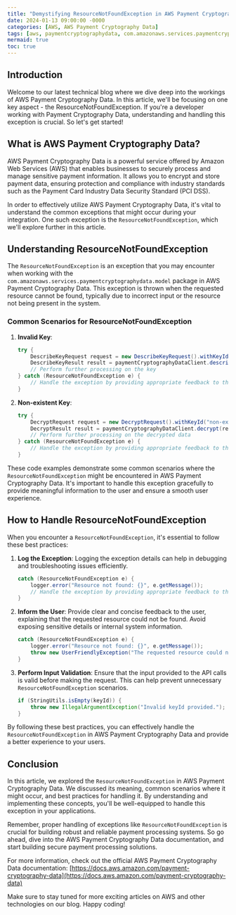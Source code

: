 ```yaml
---
title: "Demystifying ResourceNotFoundException in AWS Payment Cryptography Data"
date: 2024-01-13 09:00:00 -0000
categories: [AWS, AWS Payment Cryptography Data]
tags: [aws, paymentcryptographydata, com.amazonaws.services.paymentcryptographydata.model]
mermaid: true
toc: true
---
```


## Introduction

Welcome to our latest technical blog where we dive deep into the workings of AWS Payment Cryptography Data. In this article, we'll be focusing on one key aspect - the ResourceNotFoundException. If you're a developer working with Payment Cryptography Data, understanding and handling this exception is crucial. So let's get started!

## What is AWS Payment Cryptography Data?

AWS Payment Cryptography Data is a powerful service offered by Amazon Web Services (AWS) that enables businesses to securely process and manage sensitive payment information. It allows you to encrypt and store payment data, ensuring protection and compliance with industry standards such as the Payment Card Industry Data Security Standard (PCI DSS).

In order to effectively utilize AWS Payment Cryptography Data, it's vital to understand the common exceptions that might occur during your integration. One such exception is the `ResourceNotFoundException`, which we'll explore further in this article.

## Understanding ResourceNotFoundException

The `ResourceNotFoundException` is an exception that you may encounter when working with the `com.amazonaws.services.paymentcryptographydata.model` package in AWS Payment Cryptography Data. This exception is thrown when the requested resource cannot be found, typically due to incorrect input or the resource not being present in the system.

### Common Scenarios for ResourceNotFoundException

1. **Invalid Key**:
   ```java
   try {
       DescribeKeyRequest request = new DescribeKeyRequest().withKeyId("invalid-key");
       DescribeKeyResult result = paymentCryptographyDataClient.describeKey(request);
       // Perform further processing on the key
   } catch (ResourceNotFoundException e) {
       // Handle the exception by providing appropriate feedback to the user
   }
   ```

2. **Non-existent Key**:
   ```java
   try {
       DecryptRequest request = new DecryptRequest().withKeyId("non-existent-key").withCiphertextBlob(ciphertextBlob);
       DecryptResult result = paymentCryptographyDataClient.decrypt(request);
       // Perform further processing on the decrypted data
   } catch (ResourceNotFoundException e) {
       // Handle the exception by providing appropriate feedback to the user
   }
   ```

These code examples demonstrate some common scenarios where the `ResourceNotFoundException` might be encountered in AWS Payment Cryptography Data. It's important to handle this exception gracefully to provide meaningful information to the user and ensure a smooth user experience.

## How to Handle ResourceNotFoundException

When you encounter a `ResourceNotFoundException`, it's essential to follow these best practices:

1. **Log the Exception**: Logging the exception details can help in debugging and troubleshooting issues efficiently.
   ```java
   catch (ResourceNotFoundException e) {
       logger.error("Resource not found: {}", e.getMessage());
       // Handle the exception by providing appropriate feedback to the user
   }
   ```

2. **Inform the User**: Provide clear and concise feedback to the user, explaining that the requested resource could not be found. Avoid exposing sensitive details or internal system information.
   ```java
   catch (ResourceNotFoundException e) {
       logger.error("Resource not found: {}", e.getMessage());
       throw new UserFriendlyException("The requested resource could not be found.");
   }
   ```

3. **Perform Input Validation**: Ensure that the input provided to the API calls is valid before making the request. This can help prevent unnecessary `ResourceNotFoundException` scenarios.
   ```java
   if (StringUtils.isEmpty(keyId)) {
       throw new IllegalArgumentException("Invalid keyId provided.");
   }
   ```

By following these best practices, you can effectively handle the `ResourceNotFoundException` in AWS Payment Cryptography Data and provide a better experience to your users.

## Conclusion

In this article, we explored the `ResourceNotFoundException` in AWS Payment Cryptography Data. We discussed its meaning, common scenarios where it might occur, and best practices for handling it. By understanding and implementing these concepts, you'll be well-equipped to handle this exception in your applications.

Remember, proper handling of exceptions like `ResourceNotFoundException` is crucial for building robust and reliable payment processing systems. So go ahead, dive into the AWS Payment Cryptography Data documentation, and start building secure payment processing solutions.

For more information, check out the official AWS Payment Cryptography Data documentation: [https://docs.aws.amazon.com/payment-cryptography-data](https://docs.aws.amazon.com/payment-cryptography-data)

Make sure to stay tuned for more exciting articles on AWS and other technologies on our blog. Happy coding!
